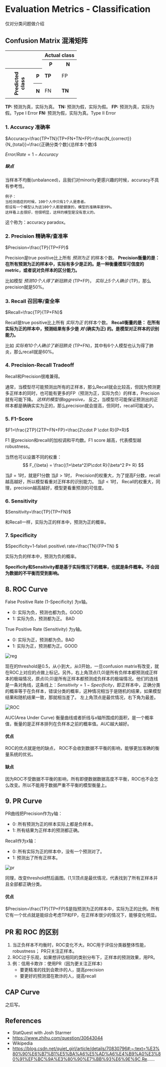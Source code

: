 # Evaluation Metrics - Classification

仅对分类问题做介绍

## Confusion Matrix 混淆矩阵


<tbody>
<td>
<table class="wikitable" style="border:none; float:left; margin-top:0;">
<tbody><tr>
<th style="background:none; border:none;" colspan="2" rowspan="2">
</th>
<th colspan="2" style="background:none;">Actual class
</th></tr>
<tr>
<th>P
</th>
<th>N
</th></tr>
<tr>
<th rowspan="2" style="height:6em;"><div style="display: inline-block; -ms-transform: rotate(-90deg); -webkit-transform: rotate(-90deg); transform: rotate(-90deg);;">Predicted<br>class</div>
</th>
<th>P
</th>
<td><b>TP</b>
</td>
<td>FP
</td></tr>
<tr>
<th>N
</th>
<td>FN
</td>
<td><b>TN</b>
</td></tr>
</tbody></table>
</td>
</tbody>

**TP:** 预测为真，实际为真。
**TN:** 预测为假，实际为假。
**FP:** 预测为真，实际为假。Type I Error
**FN:** 预测为假，实际为真。Type II Error



### 1. Accuracy 准确率

$Accuracy=\frac{TP+TN}{TP+FN+TN+FP}=\frac{N_{correct}}{N_{total}}=\frac{正确分类个数}{总样本个数}$

$Error/ Rate=1-Accuracy$

##### 缺点
当样本不均衡(unbalanced)，且我们对minority更感兴趣的时候，accuracy不具有参考性。


```
例子：
当检测癌症的时候，100个人中只有1个人是患者。
假设有一个模型认为这100个人都是健康的，模型的准确率是99%。
这样看上去很好，但很明显，这样的模型是没有意义的。
```


这个称为：accuracy paradox。

### 2. Precision 精确率/查准率

$Precision=\frac{TP}{TP+FP}$

Precision是true positive比上所有 _预测为正_ 的样本个数。
**Precision衡量的是： 在所有预测为正的样本中，实际有多少是正的。是一种衡量模型可信度的metric，或者说对负样本的区分能力。**

比如模型 _预测10个人得了新冠肺炎_ (TP+FP)， _实际上5个人确诊_ (TP)，那么precision就是50%。

### 3. Recall 召回率/查全率

$Recall=\frac{TP}{TP+FN}$

Recall是true positive比上所有 _实际为正_ 的样本个数。
**Recall衡量的是： 在所有实际为正的样本中，预测结果有多少是 _对_ (确实为正) 的。是模型对正样本的识别能力。**

比如 _实际有10个人确诊了新冠肺炎_ (TP+FN)，其中有6个人模型也认为得了肺炎，那么recall就是60%。

### 4. Precision-Recall Tradeoff 

Recall和Precision很难兼得。

通常，当模型尽可能预测出所有的正样本，那么Recall就会比较高，但因为预测更多正样本的同时，也可能有更多的FP（预测为正，实际为负）的样本，Precision就有可能下降。 _这样的模型很aggresive。_
反之，当模型尽可能保证预测出的正样本都是确确实实为正的，那么precision就会提高，但同时，recall可能减少。

### 5. F1-Score

$F1=\frac{2TP}{2TP+FN+FP}=\frac{2\cdot P \cdot R}{P+R}$

F1 是precision和recall的加权调和平均数。F1 score 越高，代表模型越robustness。

当然也可以设置不同的权重：
$$
F_{\beta} = \frac{(1+\beta^2)P\cdot R}{\beta^2 P+ R}
$$

当$\beta=1$时，就是F1分数
当$\beta > 1$时， Precision的权重大，为了提高F分数，recall 越高越好，所以模型看重对正样本的识别能力。
当$\beta<1$时， Recall的权重大，同理，precision越高越好，模型更看重预测的可信度。


### 6. Sensitivity


$Sensitivity=\frac{TP}{TP+FN}$

和Recall一样，实际为正的样本中，预测为正的概率。

### 7. Specificity

$Specificity=1-false\ positive\ rate=\frac{TN}{FP+TN} $

实际为负的样本中，预测为负的概率。

**Specificity和Sensitivity都是基于实际情况下的概率，也就是条件概率。不会因为数据的不平衡而受到影响。**

## 8. ROC Curve

False Positive Rate (1-Specificity) 为x轴。
* 0: 实际为负，预测也都为负。GOOD
* 1: 实际为负，预测都为正。 BAD

True Positive Rate (Sensitivity) 为y轴。
* 0: 实际为正，预测都为负。BAD
* 1: 实际为正，预测都为正。GOOD

![reg](https://github.com/uttgeorge/Machine-Learning-Models/blob/master/Evaluation%20Metrics/media/reg.png)

现在的threshold是0.5，从小到大，从0开始，一旦confusion matrix有改变，就在ROC上对应的点做上标记。另外，右上角顶点(1,0)是所有负样本都预测成正样本的极端情况，原点(0,0)是所有正样本都预测成负样本的极端情况。他们的连线是一条对角线，这条线上：$Sensitivity=1-Specificity$，即正样本中，正确分类的概率等于在负样本，错误分类的概率，这种情况相当于是随机的结果，如果模型结果和随机结果一致，那就相当差了。
左上角顶点是最优情况，右下角为最差。

![ROC](https://github.com/uttgeorge/Machine-Learning-Models/blob/master/Evaluation%20Metrics/media/ROC.png)

AUC(Area Under Curve) 衡量曲线或者折线与x轴所围成的面积，是一个概率值，衡量的是正样本排列在负样本之前的概率值。AUC越大越好。

#### 优点

ROC的优点就是他的缺点， ROC不会收到数据不平衡的影响，能够更加准确的衡量系统的优劣。


#### 缺点

因为ROC不受数据不平衡的影响，所有即便数据数据高度不平衡，ROC也不会怎么改变。所以不能用于数据严重不平衡的模型衡量上。


## 9. PR Curve

PR曲线把Precision作为y轴：
* 0: 所有预测为正的样本实际上都是负样本。
* 1: 所有结果为正样本的预测都正确。

Recall作为x轴：
* 0: 所有实际为正的样本中，没有一个预测对了。
* 1: 预测出了所有正样本。


![pr](https://github.com/uttgeorge/Machine-Learning-Models/blob/master/Evaluation%20Metrics/media/pr.jpg)

同理，改变threshold然后画图。(1,1)顶点是最优情况，代表找到了所有正样本并且全部都正确分类。

#### 优点
$Precision=\frac{TP}{TP+FP}$是指预测为正的样本中，实际为正的比例。所有它有一个优点就是能综合考虑TP和FP，在正样本很少的情况下，能够变化明显。

## PR 和 ROC 的区别
1. 当正负样本不均衡时，ROC变化不大。ROC用于评估分类器整体性能，robustness； PR只关注正样本。
2. ROC过于乐观，如果想评估相同的类别分布下，正样本的预测效果，用PR。
3. 例：信用卡欺诈：使用PR（因为更关注正样本）
    * 要更精准的找到会欺诈的人，提高precision
    * 要更好的预测潜在欺诈的人，提高recall

## CAP Curve

之后写。


## References

* StatQuest with Josh Starmer
* https://www.zhihu.com/question/30643044
* Wikipedia
* https://blog.csdn.net/quiet_girl/article/details/70830796#:~:text=%E3%80%90%E6%B7%B1%E5%BA%A6%E5%AD%A6%E4%B9%A0%E3%80%91%EF%BC%9A%E3%80%90%E7%BB%93%E6%9E%9C,Re......






